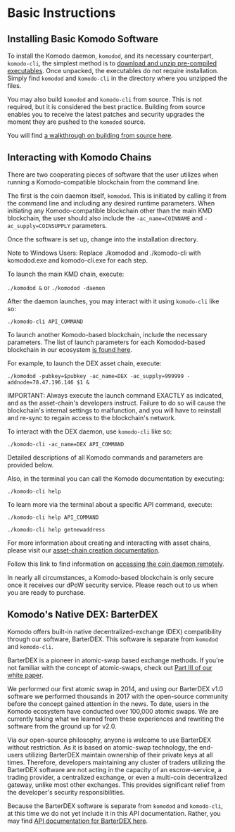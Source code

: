 # Basic Instructions

## Installing Basic Komodo Software

To install the Komodo daemon, `komodod`, and its necessary counterpart, `komodo-cli`, the simplest method is to [download and unzip pre-compiled executables](https://github.com/KomodoPlatform/komodo/releases). Once unpacked, the executables do not require installation. Simply find `komodod` and `komodo-cli` in the directory where you unzipped the files.

You may also build `komodod` and `komodo-cli` from source. This is not required, but it is considered the best practice. Building from source enables you to receive the latest patches and security upgrades the moment they are pushed to the `komodod` source.

You will find [a walkthrough on building from source here](https://docs.komodoplatform.com/komodo/install-Komodo-manually.html).

## Interacting with Komodo Chains

There are two cooperating pieces of software that the user utilizes when running a Komodo-compatible blockchain from the command line.

The first is the coin daemon itself, `komodod`. This is initiated by calling it from the command line and including any desired runtime parameters. When initiating any Komodo-compatible blockchain other than the main KMD blockchain, the user should also include the `-ac_name=COINNAME` and `-ac_supply=COINSUPPLY` parameters.

Once the software is set up, change into the installation directory.

<aside class="notice">
  Note to Windows Users: Replace ./komodod and ./komodo-cli with komodod.exe and komodo-cli.exe for each step.
</aside>

To launch the main KMD chain, execute:

`./komodod &` or `./komodod -daemon`

After the daemon launches, you may interact with it using `komodo-cli` like so:

`./komodo-cli API_COMMAND`

To launch another Komodo-based blockchain, include the necessary parameters. The list of launch parameters for each Komodod-based blockchain in our ecosystem [is found here](https://github.com/jl777/komodo/blob/master/src/assetchains.old).

For example, to launch the DEX asset chain, execute:

`./komodod -pubkey=$pubkey -ac_name=DEX -ac_supply=999999 -addnode=78.47.196.146 $1 &`

<aside class="notice">
  IMPORTANT: Always execute the launch command EXACTLY as indicated, and as the asset-chain's developers instruct. Failure to do so will cause the blockchain's internal settings to malfunction, and you will have to reinstall and re-sync to regain access to the blockchain's network.
</aside>

To interact with the DEX daemon, use `komodo-cli` like so:

`./komodo-cli -ac_name=DEX API_COMMAND`

Detailed descriptions of all Komodo commands and parameters are provided below.

Also, in the terminal you can call the Komodo documentation by executing:

`./komodo-cli help`

To learn more via the terminal about a specific API command, execute:

`./komodo-cli help API_COMMAND`

```
./komodo-cli help getnewaddress
```

For more information about creating and interacting with asset chains, please visit our [asset-chain creation documentation](../005-installations/015-creating-asset-chains.html).

Follow this link to find information on [accessing the coin daemon remotely](../005-installations/019-common-runtime-parameters.html#accessing-the-coin-daemon-remotely).

<aside class="notice">
  In nearly all circumstances, a Komodo-based blockchain is only secure once it receives our dPoW security service. Please reach out to us when you are ready to purchase.
</aside>

## Komodo's Native DEX: BarterDEX

Komodo offers built-in native decentralized-exchange (DEX) compatibility through our software, BarterDEX. This software is separate from `komodod` and `komodo-cli`.

BarterDEX is a pioneer in atomic-swap based exchange methods. If you're not familiar with the concept of atomic-swaps, check out [Part III of our white paper](https://komodoplatform.com/whitepaper).

We performed our first atomic swap in 2014, and using our BarterDEX v1.0 software we performed thousands in 2017 with the open-source community before the concept gained attention in the news. To date, users in the Komodo ecosystem have conducted over 100,000 atomic swaps. We are currently taking what we learned from these experiences and rewriting the software from the ground up for v2.0.

Via our open-source philosophy, anyone is welcome to use BarterDEX without restriction. As it is based on atomic-swap technology, the end-users utilizing BarterDEX maintain ownership of their private keys at all times. Therefore, developers maintaining any cluster of traders utilizing the BarterDEX software are not acting in the capacity of an escrow-service, a trading provider, a centralized exchange, or even a multi-coin decentralized gateway, unlike most other exchanges. This provides significant relief from the developer's security responsibilities.

Because the BarterDEX software is separate from `komodod` and `komodo-cli`, at this time we do not yet include it in this API documentation. Rather, you may find [API documentation for BarterDEX here](https://docs.komodoplatform.com/barterDEX/barterDEX-API.html).
